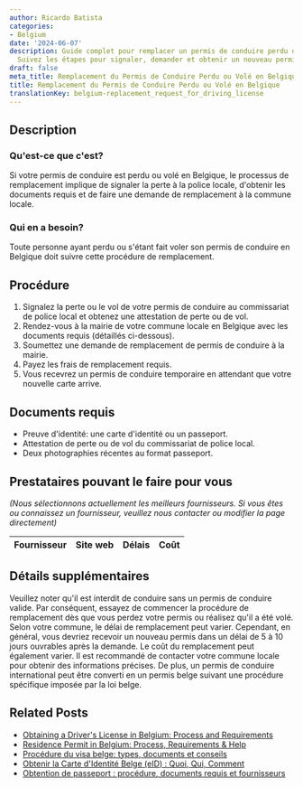 ```yaml
---
author: Ricardo Batista
categories:
- Belgium
date: '2024-06-07'
description: Guide complet pour remplacer un permis de conduire perdu ou volé en Belgique.
  Suivez les étapes pour signaler, demander et obtenir un nouveau permis.
draft: false
meta_title: Remplacement du Permis de Conduire Perdu ou Volé en Belgique
title: Remplacement du Permis de Conduire Perdu ou Volé en Belgique
translationKey: belgium-replacement_request_for_driving_license
---
```


## Description
### Qu'est-ce que c'est?
Si votre permis de conduire est perdu ou volé en Belgique, le processus de remplacement implique de signaler la perte à la police locale, d'obtenir les documents requis et de faire une demande de remplacement à la commune locale.

### Qui en a besoin?
Toute personne ayant perdu ou s'étant fait voler son permis de conduire en Belgique doit suivre cette procédure de remplacement.

## Procédure
1. Signalez la perte ou le vol de votre permis de conduire au commissariat de police local et obtenez une attestation de perte ou de vol.
2. Rendez-vous à la mairie de votre commune locale en Belgique avec les documents requis (détaillés ci-dessous).
3. Soumettez une demande de remplacement de permis de conduire à la mairie.
4. Payez les frais de remplacement requis.
5. Vous recevrez un permis de conduire temporaire en attendant que votre nouvelle carte arrive.

## Documents requis
- Preuve d'identité: une carte d'identité ou un passeport.
- Attestation de perte ou de vol du commissariat de police local.
- Deux photographies récentes au format passeport.

## Prestataires pouvant le faire pour vous

_(Nous sélectionnons actuellement les meilleurs fournisseurs. Si vous êtes ou connaissez un fournisseur, veuillez nous contacter ou modifier la page directement)_

| Fournisseur     |     Site web    |     Délais       |       Coût       |
| :-------------: | :-------------: |  :-------------: | :-------------: |

## Détails supplémentaires

Veuillez noter qu'il est interdit de conduire sans un permis de conduire valide. Par conséquent, essayez de commencer la procédure de remplacement dès que vous perdez votre permis ou réalisez qu'il a été volé. Selon votre commune, le délai de remplacement peut varier. Cependant, en général, vous devriez recevoir un nouveau permis dans un délai de 5 à 10 jours ouvrables après la demande. Le coût du remplacement peut également varier. Il est recommandé de contacter votre commune locale pour obtenir des informations précises. De plus, un permis de conduire international peut être converti en un permis belge suivant une procédure spécifique imposée par la loi belge.


## Related Posts

- [Obtaining a Driver's License in Belgium: Process and Requirements](https://tramitit.com/fr/guides/belgium/demande_de_permis_de_conduire/)
- [Residence Permit in Belgium: Process, Requirements & Help](https://tramitit.com/fr/guides/belgium/demande_de_titre_de_sejour/)
- [Procédure du visa belge: types, documents et conseils](https://tramitit.com/fr/guides/belgium/demande_de_visa/)
- [Obtenir la Carte d'Identité Belge (eID) : Quoi, Qui, Comment](https://tramitit.com/fr/guides/belgium/demande_de_carte_didentite/)
- [Obtention de passeport : procédure, documents requis et fournisseurs](https://tramitit.com/fr/guides/belgium/demande_de_passeport/)